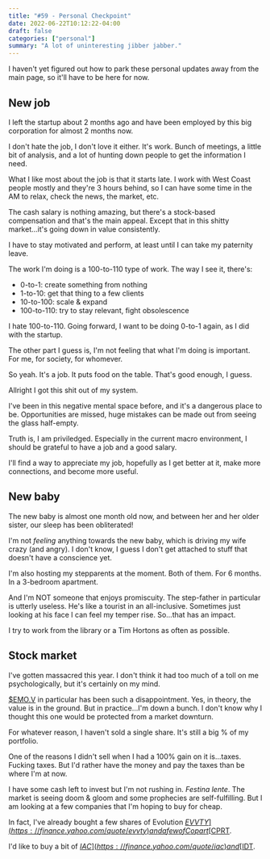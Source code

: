 ```yaml
---
title: "#59 - Personal Checkpoint"
date: 2022-06-22T10:12:22-04:00
draft: false
categories: ["personal"]
summary: "A lot of uninteresting jibber jabber."
---
```


I haven't yet figured out how to park these personal updates away from the main page, so it'll have to be here for now.

## New job

I left the startup about 2 months ago and have been employed by this big corporation for almost 2 months now.

I don't hate the job, I don't love it either. It's work. Bunch of meetings, a little bit of analysis, and a lot of hunting down people to get the information I need.

What I like most about the job is that it starts late. I work with West Coast people mostly and they're 3 hours behind, so I can have some time in the AM to relax, check the news, the market, etc.

The cash salary is nothing amazing, but there's a stock-based compensation and that's the main appeal. Except that in this shitty market...it's going down in value consistently.

I have to stay motivated and perform, at least until I can take my paternity leave.

The work I'm doing is a 100-to-110 type of work. The way I see it, there's:

- 0-to-1: create something from nothing
- 1-to-10: get that thing to a few clients
- 10-to-100: scale & expand 
- 100-to-110: try to stay relevant, fight obsolescence

I hate 100-to-110. Going forward, I want to be doing 0-to-1 again, as I did with the startup.

The other part I guess is, I'm not feeling that what I'm doing is important. For me, for society, for whomever. 

So yeah. It's a job. It puts food on the table. That's good enough, I guess.

Allright I got this shit out of my system. 

I've been in this negative mental space before, and it's a dangerous place to be. Opportunities are missed, huge mistakes can be made out from seeing the glass half-empty.

Truth is, I am priviledged. Especially in the current macro environment, I should be grateful to have a job and a good salary.

I'll find a way to appreciate my job, hopefully as I get better at it, make more connections, and become more useful.

## New baby

The new baby is almost one month old now, and between her and her older sister, our sleep has been obliterated! 

I'm not _feeling_ anything towards the new baby, which is driving my wife crazy (and angry). I don't know, I guess I don't get attached to stuff that doesn't have a conscience yet.

I'm also hosting my stepparents at the moment. Both of them. For 6 months. In a 3-bedroom apartment.

And I'm NOT someone that enjoys promiscuity. The step-father in particular is utterly useless. He's like a tourist in an all-inclusive. Sometimes just looking at his face I can feel my temper rise. So...that has an impact.

I try to work from the library or a Tim Hortons as often as possible.

## Stock market

I've gotten massacred this year. I don't think it had too much of a toll on me psychologically, but it's certainly on my mind.

[$EMO.V](https://finance.yahoo.com/quote/emo.v) in particular has been such a disappointment. Yes, in theory, the value is in the ground. But in practice...I'm down a bunch. I don't know why I thought this one would be protected from a market downturn.

For whatever reason, I haven't sold a single share. It's still a big % of my portfolio.

One of the reasons I didn't sell when I had a 100% gain on it is...taxes. Fucking taxes. But I'd rather have the money and pay the taxes than be where I'm at now.

I have some cash left to invest but I'm not rushing in. _Festina lente_. The market is seeing doom & gloom and some prophecies are self-fulfilling. But I am looking at a few companies that I'm hoping to buy for cheap.

In fact, I've already bought a few shares of Evolution [$EVVTY](https://finance.yahoo.com/quote/evvty) and a few of Copart [$CPRT](https://finance.yahoo.com/quote/cprt).

I'd like to buy a bit of [$IAC](https://finance.yahoo.com/quote/iac) and [$IDT](https://finance.yahoo.com/quote/idt).

